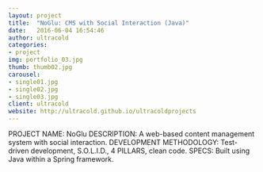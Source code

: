 ```yaml
---
layout: project
title:  "NoGlu: CMS with Social Interaction (Java)"
date:   2016-06-04 16:54:46
author: ultracold
categories:
- project
img: portfolio_03.jpg
thumb: thumb02.jpg
carousel:
- single01.jpg
- single02.jpg
- single03.jpg
client: ultracold
website: http://ultracold.github.io/ultracoldprojects
---
```

PROJECT NAME: NoGlu
DESCRIPTION: A web-based content management system with social interaction.
DEVELOPMENT METHODOLOGY: Test-driven development, S.O.L.I.D., 4 PILLARS, clean code.
SPECS: Built using Java within a Spring framework.


